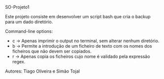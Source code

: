 SO-Projeto1

Este projeto consiste em desenvolver um script bash que cria o backup para um dado diretório.

Command-line options:

- c -> Apenas imprimir o output no terminal, sem alterar nenhum diretório.
- b -> Permite a introdução de um ficheiro de texto com os nomes dos ficheiros que não devem ser copiados.
- r -> Apenas copia os ficheiros cujo nome é validado pela expressão regex.

Autores: Tiago Oliveira e Simão Tojal
